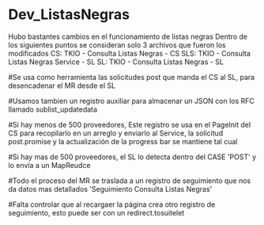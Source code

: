 # Dev_ListasNegras
Hubo bastantes cambios en el funcionamiento de listas negras
Dentro de los siguientes puntos se consideran solo 3 archivos que fueron los modificados
CS: TKIO - Consulta Listas Negras - CS
SLS: TKIO - Consulta Listas Negras Service - SL
SL: TKIO - Consulta Listas Negras - SL

#Se usa como herramienta las solicitudes post que manda el CS al SL, para desencadenar el MR desde el SL

#Usamos tambien un registro auxiliar para almacenar un JSON con los RFC llamado sublist_updatedata

#Si hay menos de 500 proveedores, Este registro se usa en el PageInit del CS para recopilarlo en un arreglo y enviarlo al Service, la solicitud post.promise y la actualización de la progress bar se mantiene tal cual

#Si hay mas de 500 proveedores, el SL lo detecta dentro del CASE 'POST' y lo envía a un MapReudce

#Todo el proceso del MR se traslada a un registro de seguimiento que nos da datos mas detallados 'Seguimiento Consulta Listas Negras'

#Falta controlar que al recargaer la página crea otro registro de seguimiento, esto puede ser con un redirect.tosuitelet

